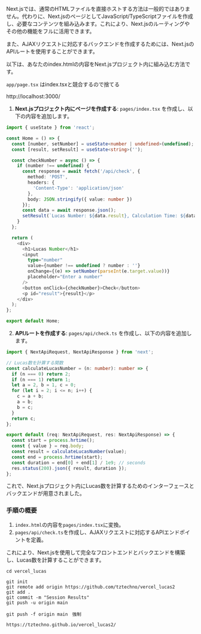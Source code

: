 

Next.jsでは、通常のHTMLファイルを直接ホストする方法は一般的ではありません。代わりに、Next.jsのページとしてJavaScript/TypeScriptファイルを作成し、必要なコンテンツを組み込みます。これにより、Next.jsのルーティングやその他の機能をフルに活用できます。

また、AJAXリクエストに対応するバックエンドを作成するためには、Next.jsのAPIルートを使用することができます。

以下は、あなたのindex.htmlの内容をNext.jsプロジェクト内に組み込む方法です。

`app/page.tsx` はindex.tsxと競合するので捨てる

http://localhost:3000/

1. **Next.jsプロジェクト内にページを作成する**:
   `pages/index.tsx` を作成し、以下の内容を追加します。

```typescript
import { useState } from 'react';

const Home = () => {
  const [number, setNumber] = useState<number | undefined>(undefined);
  const [result, setResult] = useState<string>('');

  const checkNumber = async () => {
    if (number !== undefined) {
      const response = await fetch('/api/check', {
        method: 'POST',
        headers: {
          'Content-Type': 'application/json'
        },
        body: JSON.stringify({ value: number })
      });
      const data = await response.json();
      setResult(`Lucas Number: ${data.result}, Calculation Time: ${data.duration.toFixed(6)} seconds`);
    }
  };

  return (
    <div>
      <h1>Lucas Number</h1>
      <input 
        type="number" 
        value={number !== undefined ? number : ''} 
        onChange={(e) => setNumber(parseInt(e.target.value))}
        placeholder="Enter a number" 
      />
      <button onClick={checkNumber}>Check</button>
      <p id="result">{result}</p>
    </div>
  );
};

export default Home;
```

2. **APIルートを作成する**:
   `pages/api/check.ts` を作成し、以下の内容を追加します。

```typescript
import { NextApiRequest, NextApiResponse } from 'next';

// Lucas数を計算する関数
const calculateLucasNumber = (n: number): number => {
  if (n === 0) return 2;
  if (n === 1) return 1;
  let a = 2, b = 1, c = 0;
  for (let i = 2; i <= n; i++) {
    c = a + b;
    a = b;
    b = c;
  }
  return c;
};

export default (req: NextApiRequest, res: NextApiResponse) => {
  const start = process.hrtime();
  const { value } = req.body;
  const result = calculateLucasNumber(value);
  const end = process.hrtime(start);
  const duration = end[0] + end[1] / 1e9; // seconds
  res.status(200).json({ result, duration });
};
```

これで、Next.jsプロジェクト内にLucas数を計算するためのインターフェースとバックエンドが用意されました。

### 手順の概要
1. `index.html`の内容を`pages/index.tsx`に変換。
2. `pages/api/check.ts`を作成し、AJAXリクエストに対応するAPIエンドポイントを定義。

これにより、Next.jsを使用して完全なフロントエンドとバックエンドを構築し、Lucas数を計算することができます。

```
cd vercel_lucas

git init
git remote add origin https://github.com/tztechno/vercel_lucas2
git add .
git commit -m "Session Results"
git push -u origin main

git push -f origin main　強制

https://tztechno.github.io/vercel_lucas2/

```